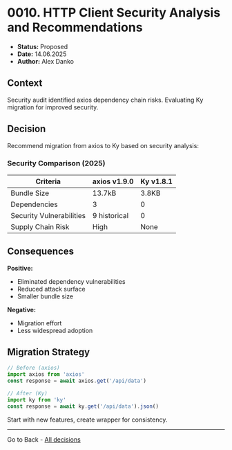# 0010. HTTP Client Security Analysis and Recommendations

- **Status:** Proposed
- **Date:** 14.06.2025
- **Author:** Alex Danko

## Context

Security audit identified axios dependency chain risks. Evaluating Ky migration for improved security.

## Decision

Recommend migration from axios to Ky based on security analysis:

### Security Comparison (2025)

| Criteria | axios v1.9.0 | Ky v1.8.1 |
|----------|--------------|-----------|
| Bundle Size | 13.7kB | 3.8KB |
| Dependencies | 3 | 0 |
| Security Vulnerabilities | 9 historical | 0 |
| Supply Chain Risk | High | None |


## Consequences

**Positive:**
- Eliminated dependency vulnerabilities
- Reduced attack surface
- Smaller bundle size

**Negative:**
- Migration effort
- Less widespread adoption

## Migration Strategy

```typescript
// Before (axios)
import axios from 'axios'
const response = await axios.get('/api/data')

// After (Ky)  
import ky from 'ky'
const response = await ky.get('/api/data').json()
```

Start with new features, create wrapper for consistency.

---
Go to Back - [All decisions](../README.md) 